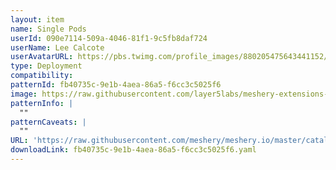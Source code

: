 ```yaml
---
layout: item
name: Single Pods
userId: 090e7114-509a-4046-81f1-9c5fb8daf724
userName: Lee Calcote
userAvatarURL: https://pbs.twimg.com/profile_images/880205475643441152/V_vhfnzb_400x400.jpg
type: Deployment
compatibility: 
patternId: fb40735c-9e1b-4aea-86a5-f6cc3c5025f6
image: https://raw.githubusercontent.com/layer5labs/meshery-extensions-packages/master/action-assets/design-assets/fb40735c-9e1b-4aea-86a5-f6cc3c5025f6-light.png,https://raw.githubusercontent.com/layer5labs/meshery-extensions-packages/master/action-assets/design-assets/fb40735c-9e1b-4aea-86a5-f6cc3c5025f6-dark.png
patternInfo: |
  ""
patternCaveats: |
  ""
URL: 'https://raw.githubusercontent.com/meshery/meshery.io/master/catalog/fb40735c-9e1b-4aea-86a5-f6cc3c5025f6.yaml'
downloadLink: fb40735c-9e1b-4aea-86a5-f6cc3c5025f6.yaml
---
```

